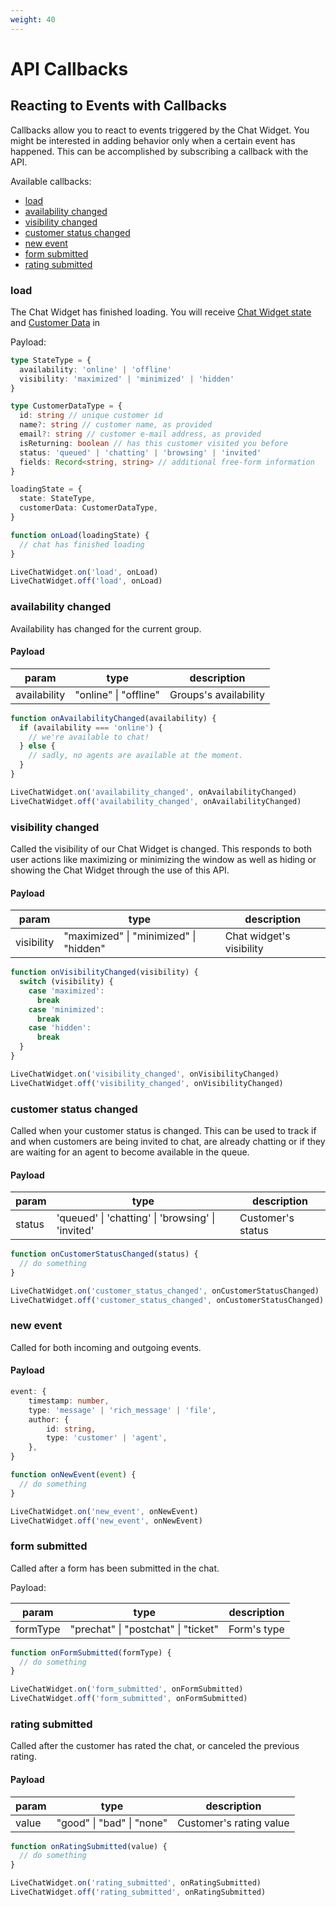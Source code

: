 ```yaml
---
weight: 40
---
```


# API Callbacks

## Reacting to Events with Callbacks

Callbacks allow you to react to events triggered by the Chat Widget.
You might be interested in adding behavior only when a certain event has happened.
This can be accomplished by subscribing a callback with the API.

Available callbacks:

- [load](#load)
- [availability changed](#availability-changed)
- [visibility changed](#visibility-changed)
- [customer status changed](#customer-status-changed)
- [new event](#new-event)
- [form submitted](#form-submitted)
- [rating submitted](#rating-submitted)

### load

The Chat Widget has finished loading.
You will receive [Chat Widget state]() and [Customer Data]() in

Payload:

```ts
type StateType = {
  availability: 'online' | 'offline'
  visibility: 'maximized' | 'minimized' | 'hidden'
}

type CustomerDataType = {
  id: string // unique customer id
  name?: string // customer name, as provided
  email?: string // customer e-mail address, as provided
  isReturning: boolean // has this customer visited you before
  status: 'queued' | 'chatting' | 'browsing' | 'invited'
  fields: Record<string, string> // additional free-form information
}

loadingState = {
  state: StateType,
  customerData: CustomerDataType,
}
```

```js
function onLoad(loadingState) {
  // chat has finished loading
}

LiveChatWidget.on('load', onLoad)
LiveChatWidget.off('load', onLoad)
```

### availability changed

Availability has changed for the current group.

#### Payload

| param        | type                  | description           |
| ------------ | --------------------- | --------------------- |
| availability | "online" \| "offline" | Groups's availability |

```js
function onAvailabilityChanged(availability) {
  if (availability === 'online') {
    // we're available to chat!
  } else {
    // sadly, no agents are available at the moment.
  }
}

LiveChatWidget.on('availability_changed', onAvailabilityChanged)
LiveChatWidget.off('availability_changed', onAvailabilityChanged)
```

### visibility changed

Called the visibility of our Chat Widget is changed.
This responds to both user actions like maximizing or minimizing the window as well as hiding or showing the Chat Widget through the use of this API.

#### Payload

| param      | type                                   | description              |
| ---------- | -------------------------------------- | ------------------------ |
| visibility | "maximized" \| "minimized" \| "hidden" | Chat widget's visibility |

```js
function onVisibilityChanged(visibility) {
  switch (visibility) {
    case 'maximized':
      break
    case 'minimized':
      break
    case 'hidden':
      break
  }
}

LiveChatWidget.on('visibility_changed', onVisibilityChanged)
LiveChatWidget.off('visibility_changed', onVisibilityChanged)
```

### customer status changed

Called when your customer status is changed.
This can be used to track if and when customers are being invited to chat, are already chatting or if they are waiting for an agent to become available in the queue.

#### Payload

| param  | type                                              | description       |
| ------ | ------------------------------------------------- | ----------------- |
| status | 'queued' \| 'chatting' \| 'browsing' \| 'invited' | Customer's status |

```js
function onCustomerStatusChanged(status) {
  // do something
}

LiveChatWidget.on('customer_status_changed', onCustomerStatusChanged)
LiveChatWidget.off('customer_status_changed', onCustomerStatusChanged)
```

### new event

Called for both incoming and outgoing events.

#### Payload

```ts
event: {
    timestamp: number,
    type: 'message' | 'rich_message' | 'file',
    author: {
        id: string,
        type: 'customer' | 'agent',
    },
}
```

```js
function onNewEvent(event) {
  // do something
}

LiveChatWidget.on('new_event', onNewEvent)
LiveChatWidget.off('new_event', onNewEvent)
```

### form submitted

Called after a form has been submitted in the chat.

Payload:

| param    | type                                | description |
| -------- | ----------------------------------- | ----------- |
| formType | "prechat" \| "postchat" \| "ticket" | Form's type |

```js
function onFormSubmitted(formType) {
  // do something
}

LiveChatWidget.on('form_submitted', onFormSubmitted)
LiveChatWidget.off('form_submitted', onFormSubmitted)
```

### rating submitted

Called after the customer has rated the chat, or canceled the previous rating.

#### Payload

| param | type                      | description             |
| ----- | ------------------------- | ----------------------- |
| value | "good" \| "bad" \| "none" | Customer's rating value |

```js
function onRatingSubmitted(value) {
  // do something
}

LiveChatWidget.on('rating_submitted', onRatingSubmitted)
LiveChatWidget.off('rating_submitted', onRatingSubmitted)
```
